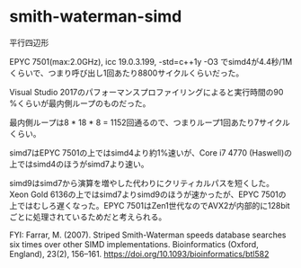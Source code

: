 # smith-waterman-simd
平行四辺形

EPYC 7501(max:2.0GHz), icc 19.0.3.199, -std=c++1y -O3 でsimd4が4.4秒/1Mくらいで、つまり呼び出し1回あたり8800サイクルくらいだった。

Visual Studio 2017のパフォーマンスプロファイリングによると実行時間の90 %くらいが最内側ループのものだった。

最内側ループは8 * 18 * 8 = 1152回通るので、つまりループ1回あたり7サイクルくらい。

simd7はEPYC 7501の上ではsimd4より約1%速いが、Core i7 4770 (Haswell)の上ではsimd4のほうがsimd7より速い。

simd9はsimd7から演算を増やした代わりにクリティカルパスを短くした。Xeon Gold 6136の上ではsimd7よりsimd9のほうが速かったが、EPYC 7501の上ではむしろ遅くなった。EPYC 7501はZen1世代なのでAVX2が内部的に128bitごとに処理されているためだと考えられる。

FYI:
Farrar, M. (2007). Striped Smith-Waterman speeds database searches six times over other SIMD implementations. Bioinformatics (Oxford, England), 23(2), 156–161. https://doi.org/10.1093/bioinformatics/btl582
